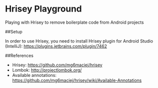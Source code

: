 Hrisey Playground
================

Playing with Hrisey to remove boilerplate code from Android projects

##Setup

In order to use Hrisey, you need to install Hrisey plugin for Android Studio (IntelliJ): https://plugins.jetbrains.com/plugin/7462

##References

- Hrisey: https://github.com/mg6maciej/hrisey
- Lombok: http://projectlombok.org/
- Available annotations: https://github.com/mg6maciej/hrisey/wiki/Available-Annotations
